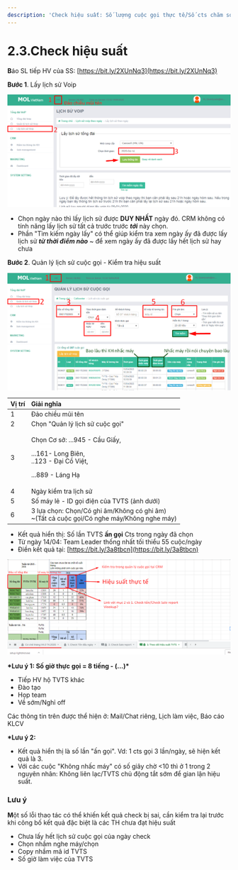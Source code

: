 ```yaml
---
description: 'Check hiệu suất: Số lượng cuộc gọi thực tế/Số cts chăm sóc.'
---
```


# 2.3.Check hiệu suất

**B**áo SL tiếp HV của SS: [https://bit.ly/2XUnNq3](https://bit.ly/2XUnNq3)

**Bước 1**. Lấy lịch sử Voip 

![B&#x1B0;&#x1EDB;c 1. Ch&#x1EC9; l&#x1EA5;y &#x111;&#x1B0;&#x1EE3;c 1 ng&#xE0;y/1 l&#x1EA7;n](../../.gitbook/assets/1%20%281%29.png)

* Chọn ngày nào thì lấy lịch sử được **DUY NHẤT** ngày đó. CRM không có tính năng lấy lịch sử tất cả trước trước _**tới**_ này chọn.
* Phần "Tìm kiếm ngày lấy" có thể giúp kiểm tra xem ngày ấy đã được lấy lịch sử _**từ thời điểm nào**_ ~ để xem ngày ấy đã được lấy hết lịch sử hay chưa

**Bước 2**. Quản lý lịch sử cuộc gọi - Kiểm tra hiệu suất

![](../../.gitbook/assets/2%20%281%29.png)

<table>
  <thead>
    <tr>
      <th style="text-align:left">V&#x1ECB; tr&#xED;</th>
      <th style="text-align:left">Gi&#x1EA3;i ngh&#x129;a</th>
    </tr>
  </thead>
  <tbody>
    <tr>
      <td style="text-align:left">1</td>
      <td style="text-align:left">&#x110;&#x1EA3;o chi&#x1EC1;u m&#x169;i t&#xEA;n</td>
    </tr>
    <tr>
      <td style="text-align:left">2</td>
      <td style="text-align:left">Ch&#x1ECD;n &quot;Qu&#x1EA3;n l&#xFD; l&#x1ECB;ch s&#x1EED; cu&#x1ED9;c
        g&#x1ECD;i&quot;</td>
    </tr>
    <tr>
      <td style="text-align:left">3</td>
      <td style="text-align:left">
        <p>Ch&#x1ECD;n C&#x1A1; s&#x1EDF;: ...945 - C&#x1EA7;u Gi&#x1EA5;y,</p>
        <p>...161- Long Bi&#xEA;n,
          <br />..123 - &#x110;&#x1EA1;i C&#x1ED3; Vi&#x1EC7;t,</p>
        <p>...889 - L&#xE1;ng H&#x1EA1;</p>
      </td>
    </tr>
    <tr>
      <td style="text-align:left">4</td>
      <td style="text-align:left">Ng&#xE0;y ki&#x1EC3;m tra li&#x323;ch s&#x1B0;&#x309;</td>
    </tr>
    <tr>
      <td style="text-align:left">5</td>
      <td style="text-align:left">S&#x1ED1; m&#xE1;y l&#x1EBB; - ID g&#x1ECD;i &#x111;i&#x1EC7;n c&#x1EE7;a
        TVTS (&#x1EA3;nh d&#x1B0;&#x1EDB;i)</td>
    </tr>
    <tr>
      <td style="text-align:left">6</td>
      <td style="text-align:left">3 l&#x1EF1;a ch&#x1ECD;n: Cho&#x323;n/Co&#x301; ghi &#xE2;m/Kh&#xF4;ng
        co&#x301; ghi &#xE2;m)
        <br />~(T&#xE2;&#x301;t ca&#x309; cu&#xF4;&#x323;c go&#x323;i/Co&#x301; nghe
        ma&#x301;y/Kh&#xF4;ng nghe ma&#x301;y)</td>
    </tr>
  </tbody>
</table>

* Kết quả hiển thị: Số lần TVTS **ấn gọi** Cts trong ngày đã chọn
* Từ ngày 14/04: Team Leader thống nhất tối thiểu 55 cuộc/ngày
* Điền kết quả tại: [https://bit.ly/3a8tbcn](https://bit.ly/3a8tbcn)

![](../../.gitbook/assets/1%20%282%29.png)

**\*Lưu ý 1: Số giờ thực gọi = 8 tiếng - \(...\)\***

* Tiếp HV hộ TVTS khác
* Đào tạo
* Họp team
* Về sớm/Nghỉ off

Các thông tin trên được thể hiện ở: Mail/Chat riêng, Lịch làm việc, Báo cáo KLCV

**\*Lưu ý 2:** 

* Kết quả hiển thị là số lần "ấn gọi". Vd: 1 cts gọi 3 lần/ngày, sẽ hiện kết quả là 3.
* Với các cuộc "Không nhấc máy" có số giây chờ &lt;10 thì ở 1 trong 2 nguyên nhân: Không liên lạc/TVTS chủ động tắt sớm để gian lận hiệu suất.

### Lưu ý

**M**ột số lỗi thao tác có thể khiến kết quả check bị sai, cần kiểm tra lại trước khi công bố kết quả đặc biệt là các TH chưa đạt hiệu suất

* Chưa lấy hết lịch sử cuộc gọi của ngày check
* Chọn nhầm nghe máy/chọn
* Copy nhầm mã id TVTS
* Số giờ làm việc của TVTS

